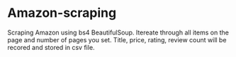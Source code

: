 # Amazon-scraping

Scraping Amazon using bs4 BeautifulSoup. Itereate through all items on the page and number of pages you set. Title, price, rating, review count will be recored and stored in csv file.
